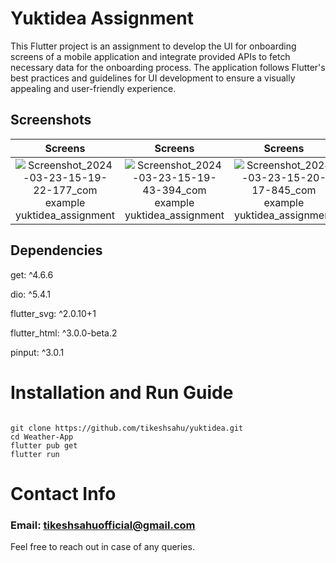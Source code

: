 # Yuktidea Assignment

This Flutter project is an assignment to develop the UI for onboarding screens of a mobile application and integrate provided APIs to fetch necessary data for the onboarding process. The application follows Flutter's best practices and guidelines for UI development to ensure a visually appealing and user-friendly experience.

## Screenshots
Screens                                                                                                                                                                  |  Screens                                                                                                                                                                |  Screens                                                                                                                                                                | Screens
:-----------------------------------------------------------------------------------------------------------------------------------------------------------------------:|:-----------------------------------------------------------------------------------------------------------------------------------------------------------------------:|:-----------------------------------------------------------------------------------------------------------------------------------------------------------------------:|:-----------------------------------------------------------------------------------------------------------------------------------------------------------------------:
![Screenshot_2024-03-23-15-19-22-177_com example yuktidea_assignment](https://github.com/tikeshsahu/yuktidea/assets/94992894/470fa89a-c6bf-44b8-b9ae-8505f7f36b22)   |  ![Screenshot_2024-03-23-15-19-43-394_com example yuktidea_assignment](https://github.com/tikeshsahu/yuktidea/assets/94992894/39db5db0-4852-4214-a92e-dfcdfb5846a0)   | ![Screenshot_2024-03-23-15-20-17-845_com example yuktidea_assignment](https://github.com/tikeshsahu/yuktidea/assets/94992894/33898e8f-2163-4545-ad62-6047e8af52a1)   |  ![Screenshot_2024-03-23-15-21-29-929_com example yuktidea_assignment](https://github.com/tikeshsahu/yuktidea/assets/94992894/ff00b6de-8f10-4f0e-9245-cc274ae0e26f)


## Dependencies
  get: ^4.6.6
  
  dio: ^5.4.1
  
  flutter_svg: ^2.0.10+1
  
  flutter_html: ^3.0.0-beta.2

  pinput: ^3.0.1
  

# Installation and Run Guide
```

git clone https://github.com/tikeshsahu/yuktidea.git
cd Weather-App
flutter pub get
flutter run

```

# Contact Info
### Email: tikeshsahuofficial@gmail.com
Feel free to reach out in case of any queries.
